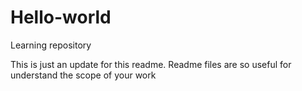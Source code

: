 # Hello-world
Learning repository

This is just an update for this readme.
Readme files are so useful for understand the scope of your work
